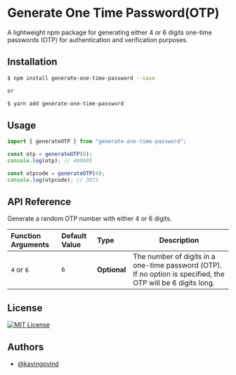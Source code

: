 # Generate One Time Password(OTP)

A lightweight npm package for generating either 4 or 6 digits one-time passwords (OTP) for authentication and verification purposes.

## Installation

```bash
$ npm install generate-one-time-password --save

or

$ yarn add generate-one-time-password
```

## Usage

```javascript
import { generateOTP } from "generate-one-time-password";

const otp = generateOTP(6);
console.log(otp); // 490605

const otpcode = generateOTP(4);
console.log(otpcode); // 3075
```

## API Reference

Generate a random OTP number with either 4 or 6 digits.

| Function Arguments | Default Value | Type         | Description                                                                                                  |
| :----------------- | :------------ | :----------- | ------------------------------------------------------------------------------------------------------------ |
| `4` or `6`         | `6`           | **Optional** | The number of digits in a one-time password (OTP). If no option is specified, the OTP will be 6 digits long. |

## License

[![MIT License](https://img.shields.io/badge/License-MIT-green.svg)](https://choosealicense.com/licenses/mit/)

## Authors

- [@kavingovind](https://www.github.com/kavingovind)

